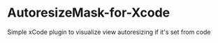 AutoresizeMask-for-Xcode
========================

Simple xCode plugin to visualize view autoresizing if it's set from code